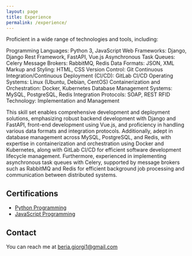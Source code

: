 ```yaml
---
layout: page
title: Experience
permalink: /experience/
---
```

Proficient in a wide range of technologies and tools, including:

Programming Languages: Python 3, JavaScript
Web Frameworks: Django, Django Rest Framework, FastAPI, Vue.js
Asynchronous Task Queues: Celery
Message Brokers: RabbitMQ, Redis
Data Formats: JSON, XML
Markup and Styling: HTML, CSS
Version Control: Git
Continuous Integration/Continuous Deployment (CI/CD): GitLab CI/CD
Operating Systems: Linux (Ubuntu, Debian, CentOS)
Containerization and Orchestration: Docker, Kubernetes
Database Management Systems: MySQL, PostgreSQL, Redis
Integration Protocols: SOAP, REST
RFID Technology: Implementation and Management

This skill set enables comprehensive development and deployment solutions, 
emphasizing robust backend development with Django and FastAPI, 
front-end development using Vue.js, 
and proficiency in handling various data formats and integration protocols. 
Additionally, adept in database management across 
MySQL, PostgreSQL, and Redis, with expertise in containerization and orchestration using Docker and Kubernetes,
along with GitLab CI/CD for efficient software development lifecycle management.
Furthermore, experienced in implementing asynchronous task queues with Celery, 
supported by message brokers such as RabbitMQ and Redis for efficient background job processing
and communication between distributed systems.

## Certifications
- [Python Programming](https://www.certiport.com/portal/Pages/PrintTranscriptInfo.aspx?action=Cert&format=pdf&id=471)
- [JavaScript Programming](https://www.certiport.com/portal/Pages/PrintTranscriptInfo.aspx?action=Cert&format=pdf&id=469)

## Contact
You can reach me at [beria.giorgi1@gmail.com]()
